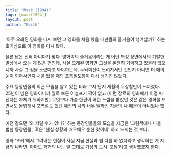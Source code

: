 ```yaml
---
title: "Mask (1994)"
tags: [mask(1994)]
layout: post
author: "Keith"
---
```


'아주 오래된 영화를 다시 보면 그 영화를 처음 봤을 때만큼의 즐거움이 생겨날까?' 하는 호기심으로 이 영화를 다시 봤다. 

물론 답은 전혀 아니다가 맞다. 영화속의 즐거움이라는 게 어떤 특정 장면에서의 기발한 발상에서 오는 게 많은 편인데, 사실 오래된 영화면 그것을 온전히 기억하고 있을리 없으니까 사실 그 점을 노렸다고 봐야하는데, 두뇌회전이 느려져서인 것인지 아니면 더 매의 눈이 되어서인지 처음 봤을 때의 포복절도함이 다시 생기진 않았다. 

주요 등장인물의 최근 모습을 알고 있는 터라 그저 단지 세월의 무상함만이 느껴졌다. 25년이 넘은 영화이니까 뭘로 보든 어설프기 짝이 없고 (이런 장르의 영화에서 이걸 따진다는 자체가 뭐하지만) 무엇보다 가슴 한편이 허한 느낌을 받았던 것은 같은 영화를 보면서도 몰입해서 포복절도 했던 예전의 나와 너무 달라진 지금의 나 때문이 아니었나 했다.

예전 같으면 '와 저럴 수가 있나?' 하는 등장인물들의 모습을 지금은 '그림책에나 나올 법한 등장인물', 혹은 '현실 상황의 매우매우 순한 맛이네' 하고 느끼는 것 부터. 

영화 '조커'에서 그려내는 현실이 사실 지금 현실과 별 다를 바 없다라고 생각하는 게 지금의 나라면, 아마도 과거의 나는 말 그대로 가상의 도시 '고담'라고 생각했겠지 한다. 